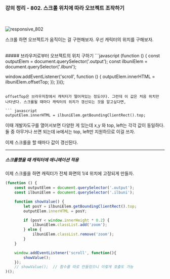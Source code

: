 ### 강의 정리 - 802. 스크롤 위치에 따라 오브젝트 조작하기

<br />

![responsive_802](https://user-images.githubusercontent.com/75867748/102707878-22463280-42e2-11eb-80d5-6e3e50589ba9.png)

스크롤 하면 오브젝트가 움직이는 걸 구현해보자. 우선 캐릭터의 위치를 구해보자.

<br />
##### 브라우저로부터 오브젝트의 위치 구하기
```javascript
(function () {
  const outputElem = document.querySelector('.output');
  const ilbuniElem = document.querySelector('.ilbuni');

window.addEventListener('scroll', function () {
outputElem.innerHTML = ilbuniElem.offsetTop;
});
})();

````

offsetTop은 브라우저창에서 캐릭터가 떨어져있는 정도이다. 그런데 이 값은 처음 위치만 나타낸다. 스크롤될 때마다 캐릭터의 위치가 갱신되는 것을 알고싶다면,

``` javascript
outputElem.innerHTML = ilbuniElem.getBoundingClientRect().top;
````

이때 개발자도구를 열어서보면 다양한 게 있는데 x,y 와 top, left는 각각 값이 동일하다. 둘 중 아무거나 쓰면 되는데 ie에서는 top, left만 지원하므로 이걸 쓰자.

이제 스크롤을 할 때마다 값이 갱신된다.
<br />

---

##### 스크롤했을 때 캐릭터에 애니메이션 적용

이제 스크롤을 하면 캐릭터가 전체 화면의 1/4 위치에 고정되게 만들자.

```javascript
(function () {
    const outputElem = document.querySelector('.output');
    const ilbuniElem = document.querySelector('.ilbuni');

    function showValue() {
        let posY = ilbuniElem.getBoundingClientRect().top;
        outputElem.innerHTML = posY;

        if (posY < window.innerHeight * 0.2) {
            ilbuniElem.classList.add('zoom');
        } else {
            ilbuniElem.classList.remove('zoom');
        }
    }

    window.addEventListener('scroll', function(){
        showValue();
    });
    // showValue();  // 함수를 따로 만들었으니 이렇게 호출도 가능
)();
```
